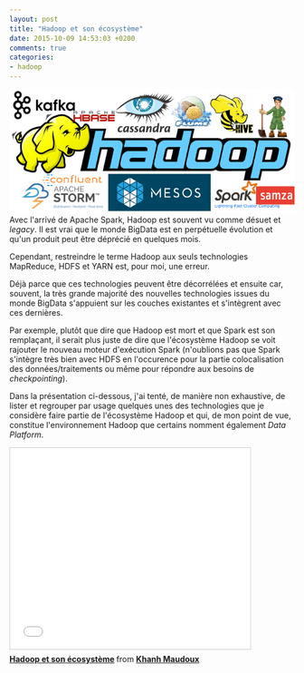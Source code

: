 ```yaml
---
layout: post
title: "Hadoop et son écosystème"
date: 2015-10-09 14:53:03 +0200
comments: true
categories: 
- hadoop
---
```

![left-small](/images/hadoop-all.png)
Avec l'arrivé de Apache Spark, Hadoop est souvent vu comme désuet et _legacy_. Il est vrai que le monde BigData est en perpétuelle évolution et qu'un produit peut être déprécié en quelques mois.

Cependant, restreindre le terme Hadoop aux seuls technologies MapReduce, HDFS et YARN est, pour moi, une erreur.

Déjà parce que ces technologies peuvent être décorrélées et ensuite car, souvent, la très grande majorité des nouvelles technologies issues du monde BigData s'appuient sur les couches existantes et s'intègrent avec ces dernières. 

Par exemple, plutôt que dire que Hadoop est mort et que Spark est son remplaçant, il serait plus juste de dire que l'écosystème Hadoop se voit rajouter le nouveau moteur d'exécution Spark (n'oublions pas que Spark s'intègre très bien avec HDFS en l'occurence pour la partie colocalisation des données/traitements ou même pour répondre aux besoins de _checkpointing_). 

Dans la présentation ci-dessous, j'ai tenté, de manière non exhaustive, de lister et regrouper par usage quelques unes des technologies que je considère faire partie de l'écosystème Hadoop et qui, de mon point de vue, constitue l'environnement Hadoop que certains nomment également _Data Platform_. 

<iframe src="//fr.slideshare.net/slideshow/embed_code/key/Bqq5ELZYyU3HSO" width="425" height="355" frameborder="0" marginwidth="0" marginheight="0" scrolling="no" style="border:1px solid #CCC; border-width:1px; margin-bottom:5px; max-width: 100%;" allowfullscreen> </iframe> <div style="margin-bottom:5px"> <strong> <a href="//fr.slideshare.net/jetoile/hadoop-et-son-cosystme" title="Hadoop et son écosystème" target="_blank">Hadoop et son écosystème</a> </strong> from <strong><a href="//www.slideshare.net/jetoile" target="_blank">Khanh Maudoux</a></strong> </div>

